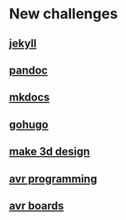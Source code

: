 # New challenges

## [jekyll](jekyll.md)
## [pandoc](pandoc.md)
## [mkdocs](mkdocs.md)
## [gohugo](gohugo.md)
## [make 3d design](https://www.reviewstown.com/product/123d-catch/)
## [avr programming](avr.md)
## [avr boards](boards.md)